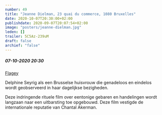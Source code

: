 ```yaml
---
number: 49
title: "Jeanne Dielman, 23 quai du commerce, 1080 Bruxelles"
date: 2020-10-07T20:30:00+02:00
publishdate: 2020-09-07T20:07:54+02:00
image: "posters/jeanne-dielman.jpg"
leden: []
trailer: 5C5Az-239uM
draft: false
archief: "false"
---
```


##### 07-10-2020 20:30

[Flagey](https://www.flagey.be/nl/activity/7618-jeanne-dielman-23-quai-du-commerce-1080-bruxelles-chantal-akerman)

Delphine Seyrig als een Brusselse huisvrouw die genadeloos en eindelos wordt
geobserveerd in haar dagelijkse bezigheden.
<!--more-->
Deze indringende rituele film over eentonige gebaren en handelingen wordt
langzaan naar een uitbarsting toe opgebouwd. Deze film vestigde de internationale
reputatie van Chantal Akerman.
